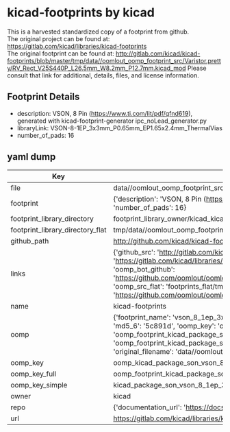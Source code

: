 # kicad-footprints by kicad  
This is a harvested standardized copy of a footprint from github.  
The original project can be found at:  
https://gitlab.com/kicad/libraries/kicad-footprints  
The original footprint can be found at:
http://gitlab.com/kicad/kicad-footprints/blob/master/tmp/data//oomlout_oomp_footprint_src/Varistor.pretty/RV_Rect_V25S440P_L26.5mm_W8.2mm_P12.7mm.kicad_mod
Please consult that link for additional, details, files, and license information.  
## Footprint Details
* description: VSON, 8 Pin (https://www.ti.com/lit/pdf/qfnd619), generated with kicad-footprint-generator ipc_noLead_generator.py  
* libraryLink: VSON-8-1EP_3x3mm_P0.65mm_EP1.65x2.4mm_ThermalVias  
* number_of_pads: 16  
## yaml dump  
| Key | Value |  
| --- | --- |  
| file | data//oomlout_oomp_footprint_src/kicad-footprints/Package_SON.pretty/VSON-8-1EP_3x3mm_P0.65mm_EP1.65x2.4mm_ThermalVias.kicad_mod |  
| footprint | {'description': 'VSON, 8 Pin (https://www.ti.com/lit/pdf/qfnd619), generated with kicad-footprint-generator ipc_noLead_generator.py', 'libraryLink': 'VSON-8-1EP_3x3mm_P0.65mm_EP1.65x2.4mm_ThermalVias', 'number_of_pads': 16} |  
| footprint_library_directory | footprint_library_owner/kicad_kicad-footprints/ |  
| footprint_library_directory_flat | tmp/data//oomlout_oomp_footprint_src/footprints_flat/kicad_package_son_vson_8_1ep_3x3mm_p0_65mm_ep1_65x2_4mm_thermalvias/working |  
| github_path | http://github.com/kicad/kicad-footprints/blob/master/tmp/data//oomlout_oomp_footprint_src/Package_SON.pretty/VSON-8-1EP_3x3mm_P0.65mm_EP1.65x2.4mm_ThermalVias.kicad_mod |  
| links | {'github_src': 'http://gitlab.com/kicad/kicad-footprints/blob/master/tmp/data//oomlout_oomp_footprint_src/Varistor.pretty/RV_Rect_V25S440P_L26.5mm_W8.2mm_P12.7mm.kicad_mod', 'github_src_repo': 'https://gitlab.com/kicad/libraries/kicad-footprints', 'oomp_bot': 'tmp/data//oomlout_oomp_footprint_src/footprints/kicad_package_son_vson_8_1ep_3x3mm_p0_65mm_ep1_65x2_4mm_thermalvias/working', 'oomp_bot_github': 'https://github.com/oomlout/oomlout_oomp_footprint_bot/tree/main/tmp/data//oomlout_oomp_footprint_src/footprints/kicad_package_son_vson_8_1ep_3x3mm_p0_65mm_ep1_65x2_4mm_thermalvias/working', 'oomp_src_flat': 'footprints_flat/tmp/data//oomlout_oomp_footprint_src/footprints_flat/kicad_package_son_vson_8_1ep_3x3mm_p0_65mm_ep1_65x2_4mm_thermalvias/working', 'oomp_src_flat_github': 'https://github.com/oomlout/oomlout_oomp_footprint_src/tree/main/tmp/data//oomlout_oomp_footprint_src/footprints_flat/kicad_package_son_vson_8_1ep_3x3mm_p0_65mm_ep1_65x2_4mm_thermalvias/working'} |  
| name | kicad-footprints |  
| oomp | {'footprint_name': 'vson_8_1ep_3x3mm_p0_65mm_ep1_65x2_4mm_thermalvias', 'library_name': 'package_son', 'md5': '5c891d1c3a9ef1d4fa3dd138294c4f9d', 'md5_10': '5c891d1c3a', 'md5_5': '5c891', 'md5_6': '5c891d', 'oomp_key': 'oomp_kicad_package_son_vson_8_1ep_3x3mm_p0_65mm_ep1_65x2_4mm_thermalvias', 'oomp_key_extra': 'oomp_footprint_kicad_package_son_vson_8_1ep_3x3mm_p0_65mm_ep1_65x2_4mm_thermalvias', 'oomp_key_full': 'oomp_footprint_kicad_package_son_vson_8_1ep_3x3mm_p0_65mm_ep1_65x2_4mm_thermalvias_5c891d', 'oomp_key_simple': 'kicad_package_son_vson_8_1ep_3x3mm_p0_65mm_ep1_65x2_4mm_thermalvias', 'original_filename': 'data//oomlout_oomp_footprint_src/kicad-footprints/Package_SON.pretty/VSON-8-1EP_3x3mm_P0.65mm_EP1.65x2.4mm_ThermalVias.kicad_mod', 'owner_name': 'kicad'} |  
| oomp_key | oomp_kicad_package_son_vson_8_1ep_3x3mm_p0_65mm_ep1_65x2_4mm_thermalvias |  
| oomp_key_full | oomp_footprint_kicad_package_son_vson_8_1ep_3x3mm_p0_65mm_ep1_65x2_4mm_thermalvias |  
| oomp_key_simple | kicad_package_son_vson_8_1ep_3x3mm_p0_65mm_ep1_65x2_4mm_thermalvias |  
| owner | kicad |  
| repo | {'documentation_url': 'https://docs.github.com/rest/repos/repos#get-a-repository', 'message': 'Not Found'} |  
| url | https://gitlab.com/kicad/libraries/kicad-footprints |  

